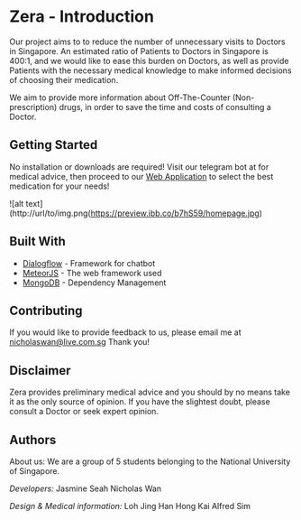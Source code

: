 # Zera - Introduction
Our project aims to to reduce the number of unnecessary visits to Doctors in Singapore. An estimated ratio of Patients to Doctors in Singapore is 400:1, and we would like to ease this burden on Doctors, as well as provide Patients with the necessary medical knowledge to make informed decisions of choosing their medication.

We aim to provide more information about Off-The-Counter (Non-prescription) drugs, in order to save the time and costs of consulting a Doctor. 

## Getting Started

No installation or downloads are required!
Visit our telegram bot at for medical advice,
then proceed to our [Web Application](http://zera.herokuapp.com/home) to select the best medication for your needs!

![alt text](http://url/to/img.png(https://preview.ibb.co/b7hS59/homepage.jpg)

## Built With
* [Dialogflow](https://dialogflow.com/) - Framework for chatbot
* [MeteorJS](https://www.meteor.com/) - The web framework used
* [MongoDB](https://www.mongodb.com/) - Dependency Management

## Contributing

If you would like to provide feedback to us, please email me at nicholaswan@live.com.sg
Thank you!

## Disclaimer

Zera provides preliminary medical advice and you should by no means take it as the only source of opinion.
If you have the slightest doubt, please consult a Doctor or seek expert opinion.

## Authors
About us: We are a group of 5 students belonging to the National University of Singapore.

*Developers:*
Jasmine Seah
Nicholas Wan

*Design & Medical information:*
Loh Jing Han
Hong Kai
Alfred Sim



